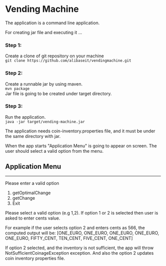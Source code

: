 # Vending Machine

The application is a command line application.

For creating jar file and executing it ...
### Step 1:
Create a clone of git repository on your machine <br/>
`git clone https://github.com/alibaseit/vendingmachine.git`

### Step 2:
Create a runnable jar by using maven. <br/>
`mvn package`
<br/>
Jar file is going to be created under target directory.

### Step 3:
Run the application. <br/>
`java -jar target/vending-machine.jar`

The application needs coin-inventory.properties file, and it must be under the same directory with jar.

When the app starts "Application Menu" is going to appear on screen. The user should select a valid option from the menu.

## Application Menu
***********************************************************************************************

Please enter a valid option
1. getOptimalChange
2. getChange
3. Exit

Please select a valid option (e.g 1,2). If option 1 or 2 is selected then user is asked to enter cents value.

For example if the user selects option 2 and enters cents as 566,
the computed output will be:
[ONE_EURO, ONE_EURO, ONE_EURO, ONE_EURO, ONE_EURO, FIFTY_CENT, TEN_CENT, FIVE_CENT, ONE_CENT]


If option 2 selected, and the inventory is not sufficient, the app will throw NotSufficientCoinageException exception.
And also the option 2 updates coin inventory properties file.
